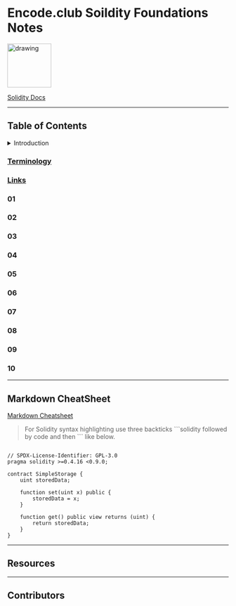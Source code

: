 # Encode.club Soildity Foundations Notes

<img src="https://miro.medium.com/max/320/1*_VZIGjpHOHaoAmNcApUQgA.jpeg" alt="drawing" width="" height="100"/>

[Solidity Docs](https://docs.soliditylang.org/en/v0.8.17/)

---
## Table of Contents


<details>
<summary>Introduction</summary>
Here's a starting point for collaborative notes for our Solidity class at Encode.
</details>

### [Terminology](https://github.com/zkjet/encode-solidity-notes/blob/main/terminology.md)
### [Links](https://github.com/zkjet/encode-solidity-notes/blob/main/links.md)
### 01
### 02
### 03
### 04
### 05
### 06
### 07
### 08
### 09
### 10
---
## Markdown CheatSheet
[Markdown Cheatsheet](https://www.markdownguide.org/cheat-sheet)

> For Solidity syntax highlighting use three backticks 
\```solidity 
followed by code and then ``` like below.

```solidity

// SPDX-License-Identifier: GPL-3.0
pragma solidity >=0.4.16 <0.9.0;

contract SimpleStorage {
    uint storedData;

    function set(uint x) public {
        storedData = x;
    }

    function get() public view returns (uint) {
        return storedData;
    }
}

```
---
## Resources
---
## Contributors